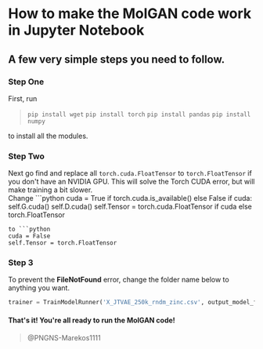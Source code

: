 # How to make the MolGAN code work in Jupyter Notebook
## A few very simple steps you need to follow.

### Step One
First, run
> `pip install wget`
> `pip install torch`
> `pip install pandas`
> `pip install numpy`

to install all the modules.

### Step Two
Next go find and replace all `torch.cuda.FloatTensor` to `torch.FloatTensor` if you don't have an NVIDIA GPU.
This will solve the Torch CUDA error, but will make training a bit slower.  
Change ```python
cuda = True if torch.cuda.is_available() else False
  if cuda:
    self.G.cuda()
    self.D.cuda()
self.Tensor = torch.cuda.FloatTensor if cuda else torch.FloatTensor
```
to ```python
cuda = False
self.Tensor = torch.FloatTensor
```

### Step 3
To prevent the **FileNotFound** error, change the folder name below to anything you want.
```python
trainer = TrainModelRunner('X_JTVAE_250k_rndm_zinc.csv', output_model_folder='your_folder_name', starting_epoch=200, save_interval=100, message='Starting training', batch_size=2500)
```

#### That's it! You're all ready to run the MolGAN code!
> @PNGNS-Marekos1111
